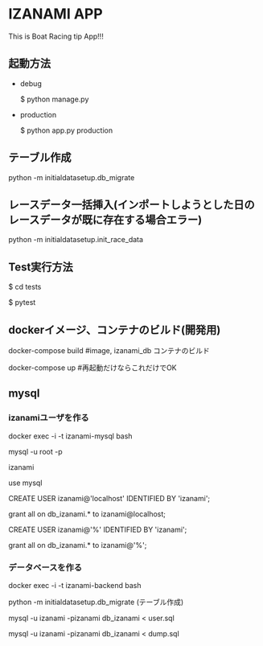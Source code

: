 # IZANAMI APP

This is Boat Racing tip App!!!

## 起動方法

* debug

    $ python manage.py

* production

    $ python app.py production

## テーブル作成

python -m initialdatasetup.db_migrate

## レースデータ一括挿入(インポートしようとした日のレースデータが既に存在する場合エラー)

python -m initialdatasetup.init_race_data

## Test実行方法

$ cd tests

$ pytest

## dockerイメージ、コンテナのビルド(開発用)

docker-compose build #image, izanami_db コンテナのビルド

docker-compose up #再起動だけならこれだけでOK

## mysql

### izanamiユーザを作る

docker exec -i -t izanami-mysql bash

mysql -u root -p 

izanami

use mysql

CREATE USER izanami@'localhost' IDENTIFIED BY 'izanami';

grant all on db_izanami.* to izanami@localhost;

CREATE USER izanami@'%' IDENTIFIED BY 'izanami';

grant all on db_izanami.* to izanami@'%';

### データベースを作る

docker exec -i -t izanami-backend bash

python -m initialdatasetup.db_migrate (テーブル作成)

mysql -u izanami -pizanami db_izanami < user.sql

mysql -u izanami -pizanami db_izanami < dump.sql
